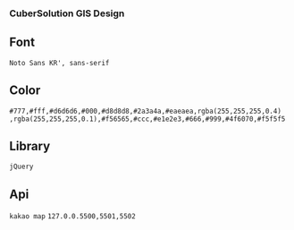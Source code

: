 ### CuberSolution GIS Design

## Font

`Noto Sans KR', sans-serif`

## Color

`#777,#fff,#d6d6d6,#000,#d8d8d8,#2a3a4a,#eaeaea,rgba(255,255,255,0.4)
,rgba(255,255,255,0.1),#f56565,#ccc,#e1e2e3,#666,#999,#4f6070,#f5f5f5`

## Library

`jQuery`

## Api
`kakao map`
`127.0.0.5500,5501,5502`

